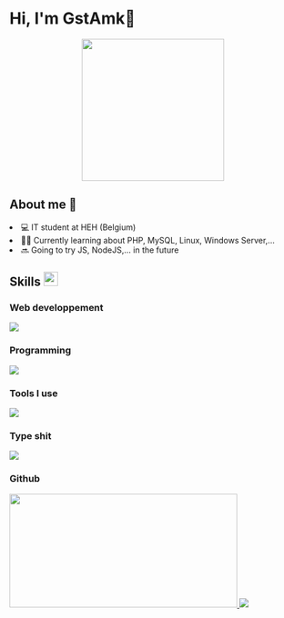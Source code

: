 # Hi, I'm GstAmk👋

<p align="center">
    <img src="https://i.giphy.com/media/v1.Y2lkPTc5MGI3NjExZTVzNmVjd3ExNWk3NjE4YWFmb25zcWIzZGk5cGx0MDNhb25yY2NmaiZlcD12MV9pbnRlcm5hbF9naWZfYnlfaWQmY3Q9Zw/nsIAdsLeOzYiJ5E7OF/giphy.gif" height="250">
</p>

## About me 💭
<li> 💻 IT student at HEH (Belgium)
<li> 🧑‍🎓 Currently learning about PHP, MySQL, Linux, Windows Server,...
<li> 🔜 Going to try JS, NodeJS,... in the future

## Skills <img src="https://media2.giphy.com/media/QssGEmpkyEOhBCb7e1/giphy.gif?cid=ecf05e47a0n3gi1bfqntqmob8g9aid1oyj2wr3ds3mg700bl&rid=giphy.gif" height = "25">

### Web developpement

<img src ="https://skillicons.dev/icons?i=html,css,php,mysql,js,nodejs,">

### Programming

<img src ="https://skillicons.dev/icons?i=python,bash,powershell">

### Tools I use 

<img src ="https://skillicons.dev/icons?i=vscode,pycharm,github,git,markdown,notion,discord,">

### Type shit

<img src ="https://skillicons.dev/icons?i=windows,linux,debian,redhat,ubuntu">

### Github

<a href="#">
    <img src="https://github-readme-stats.vercel.app/api/top-langs/?username=GstAmk&layout=compact&theme=blueberry&count_private=true&hide_border=true" width="400px" height="200px">
</a>

<a href="#">
    <img src="https://komarev.com/ghpvc/?username=GstAmk&style=flat-square">
</a>